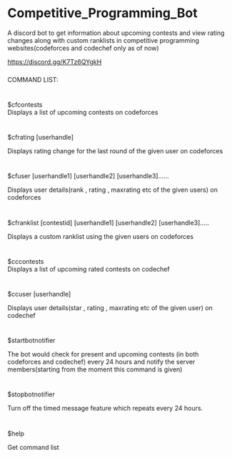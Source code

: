 # Competitive_Programming_Bot

A discord bot to get information about upcoming contests and view rating changes along with custom ranklists in competitive programming websites(codeforces and codechef only as of now)

https://discord.gg/K7Tz6QYgkH

###
COMMAND LIST:
#
$cfcontests             
Displays a list of upcoming contests on codeforces
#
$cfrating [userhandle]  

Displays rating change for the last round of the given user on codeforces
#
$cfuser [userhandle1] [userhandle2] [userhandle3]......

Displays user details(rank , rating , maxrating etc of the given users) on codeforces
#
$cfranklist [contestid] [userhandle1] [userhandle2] [userhandle3].....

Displays a custom ranklist using the given users on codeforces
#
$cccontests             
Displays a list of upcoming rated contests on codechef
#
$ccuser [userhandle] 

Displays user details(star , rating , maxrating etc of the given user) on codechef
#
$startbotnotifier

The bot would check for present and upcoming contests (in both codeforces and codechef) every 24 hours and notify the server members(starting from the moment this command is given)
# 
$stopbotnotifier

Turn off the timed message feature which repeats every 24 hours.
#
$help

Get command list
#
